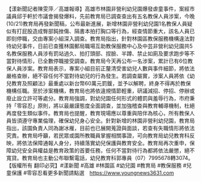 【漾新聞記者陳雯萍／高雄報導】高雄市林園非營利幼兒園爆發虐童事件，案經市議員邱于軒於市議會揭發爆料，先前教育局已調查查出有五名教保人員涉案，今晚(10/21)教育局再發新聞稿，公布最新進展，新增林園非營利幼兒園1名教保人員疑似有打屁股造成臀部鈍挫傷、隔書本拍打胸口等行為，經查情節重大，該名人員已即刻停職，交由專案小組深入調查。教育局指出，針對林園區教保服務機構違法對待幼兒事件，日前已查獲林園郵局職場互助教保服務中心及中芸非營利幼兒園共5名教保服務人員涉有罰站過久、拍打頭部、捏臉、半蹲、禁止如廁及要求跑步等不當對待情形，已全數停職接受調查。教育局今天再公布一名涉案，累計已有6位教保人員涉案。教育局表示，專案小組目前正釐清受害幼兒人數與事件細節，將依法嚴格查辦，絕不容任何不當對待幼兒的行為發生。若調查屬實，涉案人員將依《幼兒教育及照顧法》最重處以新台幣60萬元罰鍰，並予以解聘，終身不得再於教保機構任職。至於涉案機構，教育局也將依違規情節輕重，研議減招、停招、停辦或廢止設立許可等處分。教育局強調，對幼兒園任何形式的體罰與羞辱行為，市府秉持「零容忍」原則，將以最嚴謹態度全面調查，並加強稽查與教育輔導機制，杜絕再度發生類似事件。教育局也提醒，教育現場應以尊重與陪伴為核心，所有教保人員皆須遵守專業倫理，確保幼兒身心安全。針對新增的林園非營利幼兒園，教育局指出，該園負責人同為謝冰雁，目前也已展開蒐證與面談，若查有失職情形將依法究責。教育局呼籲，若民眾或園所教職員掌握相關事證，可向教育局幼兒教育科反映，將依法保障通報人身分，持續落實幼兒保護與教育安全。教育局再次重申，保障幼兒安全與權益是教育政策的首要任務，任何不當對待行為都將依法嚴懲，絕不寬貸。教育局也主動公布聯繫電話，幼兒教育科郭專員（07）7995678轉3074。【版權所有 翻印必究】#漾新聞 #高雄 #林園區 #幼兒園 #教育局 #教保服務 #兒童保護 #零容忍看更多新聞請點選　https://www.youngnews3631.com